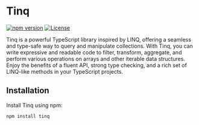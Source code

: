 # Tinq

[![npm version](https://badge.fury.io/js/tinq.svg)](https://www.npmjs.com/package/tinq)
[![License](https://img.shields.io/badge/license-MIT-blue.svg)](https://opensource.org/licenses/MIT)

Tinq is a powerful TypeScript library inspired by LINQ, offering a seamless and type-safe way to query and manipulate collections. With Tinq, you can write expressive and readable code to filter, transform, aggregate, and perform various operations on arrays and other iterable data structures. Enjoy the benefits of a fluent API, strong type checking, and a rich set of LINQ-like methods in your TypeScript projects.

## Installation

Install Tinq using npm:

```bash
npm install tinq



